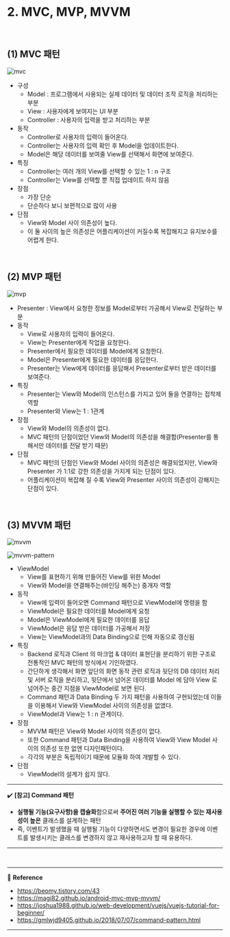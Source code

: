 # 2. MVC, MVP, MVVM

<br>

## (1) MVC 패턴

![mvc](https://magi82.github.io/images/2017-2-24-android-mvc-mvp-mvvm/mvc.png)

- 구성
  - Model : 프로그램에서 사용되는 실제 데이터 및 데이터 조작 로직을 처리하는 부분
  - View : 사용자에게 보여지는 UI 부분
  - Controller : 사용자의 입력을 받고 처리하는 부분
- 동작
  - Controller로 사용자의 입력이 들어온다.
  - Controller는 사용자의 입력 확인 후 Model을 업데이트한다.
  - Model은 해당 데이터를 보여줄 View를 선택해서 화면에 보여준다.
- 특징
  - Controller는 여러 개의 View를 선택할 수 있는 1 : n 구조
  - Controller는 View를 선택할 뿐 직접 업데이트 하지 않음
- 장점
  - 가장 단순
  - 단순하다 보니 보편적으로 많이 사용
- 단점
  - View와 Model 사이 의존성이 높다.
  - 이 둘 사이의 높은 의존성은 어플리케이션이 커질수록 복잡해지고 유지보수를 어렵게 한다.

<br>

## (2) MVP 패턴

![mvp](https://magi82.github.io/images/2017-2-24-android-mvc-mvp-mvvm/mvp.png)

- Presenter : View에서 요청한 정보를 Model로부터 가공해서 View로 전달하는 부분
- 동작
  - View로 사용자의 입력이 들어온다.
  - View는 Presenter에게 작업을 요청한다.
  - Presenter에서 필요한 데이터를 Model에게 요청한다.
  - Model은 Presenter에게 필요한 데이터를 응답한다.
  - Presenter는 View에게 데이터를 응답해서 Presenter로부터 받은 데이터를 보여준다.
- 특징
  - Presenter는 View와 Model의 인스턴스를 가지고 있어 둘을 연결하는 접착제 역할
  - Presenter와 View는 1 : 1관계
- 장점
  - View와 Model의 의존성이 없다.
  - MVC 패턴의 단점이었던 View와 Model의 의존성을 해결함(Presenter를 통해서만 데이터를 전달 받기 때문)
- 단점
  - MVC 패턴의 단점인 View와 Model 사이의 의존성은 해결되었지만, View와 Presenter 가 1:1로 강한 의존성을 가지게 되는 단점이 있다.
  - 어플리케이션이 복잡해 질 수록 View와 Presenter 사이의 의존성이 강해지는 단점이 있다.

<br>

## (3) MVVM 패턴

![mvvm](https://magi82.github.io/images/2017-2-24-android-mvc-mvp-mvvm/mvvm.png)

![mvvm-pattern](https://joshua1988.github.io/images/posts/web/vuejs/mvvm-pattern.png)

- ViewModel
  - View를 표현하기 위해 만들어진 View를 위한 Model
  - View와 Model을 연결해주는(바인딩 해주는) 중개자 역할
- 동작
  - View에 입력이 들어오면 Command 패턴으로 ViewModel에 명령을 함
  - ViewModel은 필요한 데이터를 Model에게 요청
  - Model은 ViewModel에게 필요한 데이터를 응답
  - ViewModel은 응답 받은 데이터를 가공해서 저장
  - View는 ViewModel과의 Data Binding으로 인해 자동으로 갱신됨
- 특징
  - Backend 로직과 Client 의 마크업 & 데이터 표현단을 분리하기 위한 구조로 전통적인 MVC 패턴의 방식에서 기인하였다.
  - 간단하게 생각해서 화면 앞단의 화면 동작 관련 로직과 뒷단의 DB 데이터 처리 및 서버 로직을 분리하고, 뒷단에서 넘어온 데이터를 Model 에 담아 View 로 넘어주는 중간 지점을 ViewModel로 보면 된다.
  - Command 패턴과 Data Binding 두 가지 패턴을 사용하여 구현되었는데 이들을 이용해서 View와 ViewModel 사이의 의존성을 없앴다.
  - ViewModel과 View는 1 : n 관계이다.
- 장점
  - MVVM 패턴은 View와 Model 사이의 의존성이 없다.
  - 또한 Command 패턴과 Data Binding을 사용하여 View와 View Model 사이의 의존성 또한 없앤 디자인패턴이다.
  - 각각의 부분은 독립적이기 때문에 모듈화 하여 개발할 수 있다.
- 단점
  - ViewModel의 설계가 쉽지 않다.

---

:heavy_check_mark: <b>[참고] Command 패턴</b>

- **실행될 기능(요구사항)을 캡슐화**함으로써 **주어진 여러 기능을 실행할 수 있는 재사용성이 높은** 클래스를 설계하는 패턴
- 즉, 이벤트가 발생했을 때 실행될 기능이 다양하면서도 변경이 필요한 경우에 이벤트를 발생시키는 클래스를 변경하지 않고 재사용하고자 할 때 유용하다.

---

<br>

---

:page_facing_up: <b>Reference</b>

- https://beomy.tistory.com/43
- https://magi82.github.io/android-mvc-mvp-mvvm/
- https://joshua1988.github.io/web-development/vuejs/vuejs-tutorial-for-beginner/
- https://gmlwjd9405.github.io/2018/07/07/command-pattern.html

---




